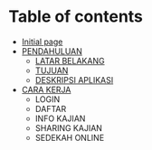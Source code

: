 # Table of contents

* [Initial page](README.md)
* [PENDAHULUAN](pendahuluan/README.md)
  * [LATAR BELAKANG](pendahuluan/latar-belakang.md)
  * [TUJUAN](pendahuluan/tujuan.md)
  * [DESKRIPSI APLIKASI](pendahuluan/deskripsi-aplikasi.md)
* [CARA KERJA](cara-kerja/README.md)
  * LOGIN
  * DAFTAR
  * INFO KAJIAN
  * SHARING KAJIAN
  * SEDEKAH ONLINE

